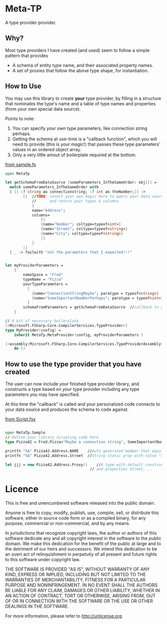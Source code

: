 # Meta-TP

A type provider provider.

## Why?

Most type providers I have created (and used) seem to follow a simple pattern that provides

* A schema of entity type name, and their associated property names.
* A set of proxies that follow the above type shape, for instantiation.

## How to Use

You may use this library to create __your__ type provider, by filling in a structure that nominates the type's name and a table of type names and properties
(from your own special data source).

Points to note:

1. You can specify your own type parameters, like connection string perhaps.
1. Getting the schema at use-time is a "callback function", which you will need to provide (this is _your_ magic!) that passes these type parameters' values in an ordered object array.
1. Only a very little amout of boilerplate required at the bottom.

[from sample.fs](sample.fs)
````` fsharp
open MetaTp

let getSchemaFromDataSource (someParameters_InTheSameOrder: obj[]) = 
  match someParameters_InTheSameOrder with
  | [| :? string as connectionstring; :? int as theNumber;|] ->
        [|  //TODO: insert your own magic here to query your data source
            //      and return your types & columns
            {
            name="Address"; 
            columns=
                [|
                {name="Number"; coltype=typeof<int>}
                {name="Street"; coltype=typeof<string>}
                {name="City"; coltype=typeof<string>}
                |] 
            }
        |]
  | _ -> failwith "not the parameters that I expected!!!"


let myProviderParameters =
    {
        nameSpace = "Fred"
        typeName = "Pizza"
        yourTypeParameters = 
          [
            {name="ConnectionStringMaybe"; paratype = typeof<string>}
            {name="SomeImportantNumberPerhaps"; paratype = typeof<int>}
          ]
        schemaFromParameters = getSchemaFromDataSource  //callback to get type definitions
    }

// A bit of necessary boilerplate
[<Microsoft.FSharp.Core.CompilerServices.TypeProvider>]
type MyProvider(config) =
    inherit MetaTp.MetaProvider(config, myProviderParameters )

[<assembly:Microsoft.FSharp.Core.CompilerServices.TypeProviderAssembly>]
    do ()

`````

## How to use the type provider that you have created

The user can now include _your_ finished type provider library, and constructs a type based on _your_
type provider including any type parameters you may have specified.

At this time the "callback" is called and your personalized code connects to your 
data source and produces the schema to code against.

[from Script.fsx](Script.fsx)
```` fsharp

open MetaTp.Sample
// Define your library scripting code here
type Pizza42 = Fred.Pizza<"Maybe a connection string", SomeImportantNumberPerhaps=42>

printfn "%A" Pizza42.Address.NAME    //Auto generated member that equals "Address"
printfn "%A" Pizza42.Address.Street  //String static prop with value "Street"

let jjj = new Pizza42.Address.Proxy()    //A type with default constructor
                                      // and properties Street,...

````

# Licence

This is free and unencumbered software released into the public domain.

Anyone is free to copy, modify, publish, use, compile, sell, or
distribute this software, either in source code form or as a compiled
binary, for any purpose, commercial or non-commercial, and by any
means.

In jurisdictions that recognize copyright laws, the author or authors
of this software dedicate any and all copyright interest in the
software to the public domain. We make this dedication for the benefit
of the public at large and to the detriment of our heirs and
successors. We intend this dedication to be an overt act of
relinquishment in perpetuity of all present and future rights to this
software under copyright law.

THE SOFTWARE IS PROVIDED "AS IS", WITHOUT WARRANTY OF ANY KIND,
EXPRESS OR IMPLIED, INCLUDING BUT NOT LIMITED TO THE WARRANTIES OF
MERCHANTABILITY, FITNESS FOR A PARTICULAR PURPOSE AND NONINFRINGEMENT.
IN NO EVENT SHALL THE AUTHORS BE LIABLE FOR ANY CLAIM, DAMAGES OR
OTHER LIABILITY, WHETHER IN AN ACTION OF CONTRACT, TORT OR OTHERWISE,
ARISING FROM, OUT OF OR IN CONNECTION WITH THE SOFTWARE OR THE USE OR
OTHER DEALINGS IN THE SOFTWARE.

For more information, please refer to <http://unlicense.org>